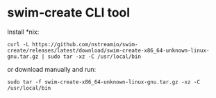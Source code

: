 # swim-create CLI tool

Install *nix:

```
curl -L https://github.com/nstreamio/swim-create/releases/latest/download/swim-create-x86_64-unknown-linux-gnu.tar.gz | sudo tar -xz -C /usr/local/bin
```
or download manually and run:
```
sudo tar -f swim-create-x86_64-unknown-linux-gnu.tar.gz -xz -C /usr/local/bin
```
